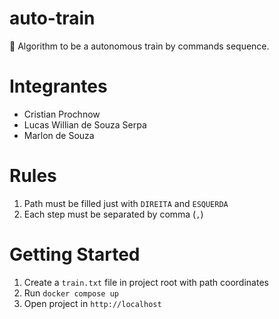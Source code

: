 # auto-train
🚂 Algorithm to be a autonomous train by commands sequence.

# Integrantes
- Cristian Prochnow
- Lucas Willian de Souza Serpa
- Marlon de Souza

# Rules

1. Path must be filled just with `DIREITA` and `ESQUERDA`
2. Each step must be separated by comma (`,`)

# Getting Started

1. Create a `train.txt` file in project root with path coordinates
2. Run `docker compose up`
3. Open project in `http://localhost`
